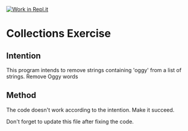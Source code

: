 [![Work in Repl.it](https://classroom.github.com/assets/work-in-replit-14baed9a392b3a25080506f3b7b6d57f295ec2978f6f33ec97e36a161684cbe9.svg)](https://classroom.github.com/online_ide?assignment_repo_id=3142298&assignment_repo_type=AssignmentRepo)
# Collections Exercise

## Intention

This program intends to remove strings containing 'oggy' from a list of strings.
Remove Oggy words

## Method

The code doesn't work according to the intention. Make it succeed.

Don't forget to update this file after fixing the code.
